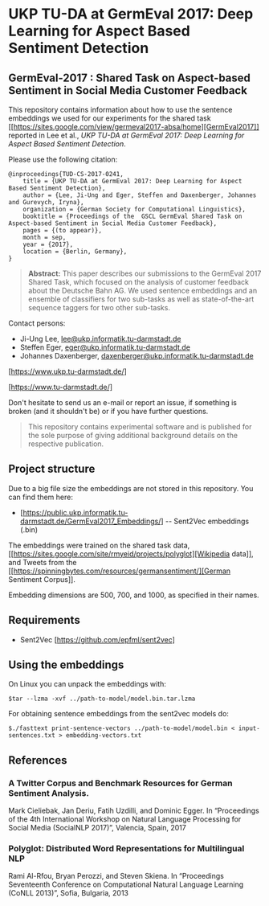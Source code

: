 # UKP TU-DA at GermEval 2017: Deep Learning for Aspect Based Sentiment Detection
## GermEval-2017 : Shared Task on Aspect-based Sentiment in Social Media Customer Feedback

This repository contains information about how to use the sentence embeddings we used for our experiments for the shared task [[https://sites.google.com/view/germeval2017-absa/home][GermEval2017]] reported in Lee et al., *UKP TU-DA at GermEval 2017: Deep Learning for Aspect Based Sentiment Detection*. 


Please use the following citation:

```
@inproceedings{TUD-CS-2017-0241,
	title = {UKP TU-DA at GermEval 2017: Deep Learning for Aspect Based Sentiment Detection},
	author = {Lee, Ji-Ung and Eger, Steffen and Daxenberger, Johannes and Gurevych, Iryna},
	organization = {German Society for Computational Linguistics},
	booktitle = {Proceedings of the  GSCL GermEval Shared Task on Aspect-based Sentiment in Social Media Customer Feedback},
	pages = {(to appear)},
	month = sep,
	year = {2017},
	location = {Berlin, Germany},
}
```


> **Abstract:** This paper describes our submissions to the GermEval 2017 Shared Task, which focused on the analysis of customer feedback about the Deutsche Bahn AG.
> We used sentence embeddings and an ensemble of classifiers for two sub-tasks as well as state-of-the-art sequence taggers for two other sub-tasks.


Contact persons:

  * Ji-Ung Lee, lee@ukp.informatik.tu-darmstadt.de 
  * Steffen Eger, eger@ukp.informatik.tu-darmstadt.de
  * Johannes Daxenberger, daxenberger@ukp.informatik.tu-darmstadt.de


[https://www.ukp.tu-darmstadt.de/]

[https://www.tu-darmstadt.de/]


Don't hesitate to send us an e-mail or report an issue, if something is broken (and it shouldn't be) or if you have further questions.

> This repository contains experimental software and is published for the sole purpose of giving additional background details on the respective publication. 

## Project structure

Due to a big file size the embeddings are not stored in this repository. You can find them here:

* [https://public.ukp.informatik.tu-darmstadt.de/GermEval2017_Embeddings/] -- Sent2Vec embeddings (.bin) 

The embeddings were trained on the shared task data, [[https://sites.google.com/site/rmyeid/projects/polyglot][Wikipedia data]], and Tweets from the [[https://spinningbytes.com/resources/germansentiment/][German Sentiment Corpus]].

Embedding dimensions are 500, 700, and 1000, as specified in their names.

## Requirements

* Sent2Vec [https://github.com/epfml/sent2vec]


## Using the embeddings

On Linux you can unpack the embeddings with:

```
$tar --lzma -xvf ../path-to-model/model.bin.tar.lzma
```

For obtaining sentence embeddings from the sent2vec models do:

```
$./fasttext print-sentence-vectors ../path-to-model/model.bin < input-sentences.txt > embedding-vectors.txt
```

## References

### A Twitter Corpus and Benchmark Resources for German Sentiment Analysis. 
Mark Cieliebak, Jan Deriu, Fatih Uzdilli, and Dominic Egger. In “Proceedings of the 4th International Workshop on Natural Language Processing for Social Media (SocialNLP 2017)”, Valencia, Spain, 2017

### Polyglot: Distributed Word Representations for Multilingual NLP
Rami Al-Rfou, Bryan Perozzi, and Steven Skiena. In “Proceedings Seventeenth Conference on Computational Natural Language Learning (CoNLL 2013)”, Sofia, Bulgaria, 2013

